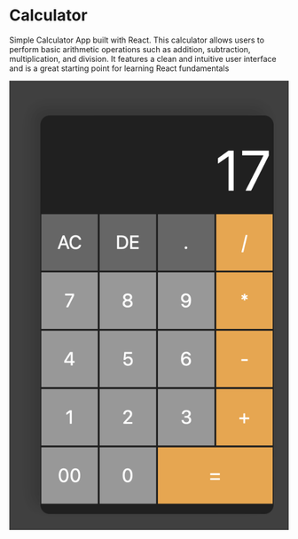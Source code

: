 # Calculator
Simple Calculator App built with React. This calculator allows users to perform basic arithmetic operations such as addition, subtraction, multiplication, and division. It features a clean and intuitive user interface and is a great starting point for learning React fundamentals

![Calculator Image](https://github.com/ruchira05/Calculator/blob/main/src/Screenshot%202024-04-01%20at%2000.24.38.png)
